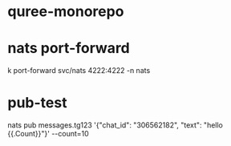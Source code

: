 # quree-monorepo

# nats port-forward

k port-forward svc/nats 4222:4222 -n nats

# pub-test
nats pub messages.tg123 '{"chat_id": "306562182", "text": "hello {{.Count}}"}' --count=10